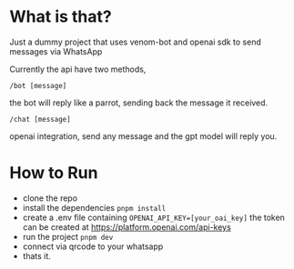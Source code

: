# What is that?

Just a dummy project that uses venom-bot and openai sdk to send messages via WhatsApp

Currently the api have two methods,

`/bot [message]`

the bot will reply like a parrot, sending back the message it received.

`/chat [message]`

openai integration, send any message and the gpt model will reply you.

# How to Run

- clone the repo
- install the dependencies `pnpm install`
- create a .env file containing `OPENAI_API_KEY=[your_oai_key]` the token can be created at https://platform.openai.com/api-keys
- run the project `pnpm dev`
- connect via qrcode to your whatsapp
- thats it.
